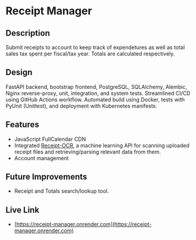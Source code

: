 # Receipt Manager

## Description

Submit receipts to account to keep track of expendetures as well as total sales tax spent per fiscal/tax year.
Totals are calculated respectively.

## Design

FastAPI backend, bootstrap frontend, PostgreSQL, SQLAlchemy, Alembic, Nginx reverse-proxy, unit, integration, and system tests. Streamlined CI/CD using GitHub Actions workflow. Automated build using Docker, tests with PyUnit (Unittest), and deployment with Kubernetes manifests.

## Features

- JavaScript FullCalendar CDN
- Integrated [Receipt-OCR](https://github.com/Asprise/receipt-ocr), a machine learning API for scanning uploaded receipt files and retrieving/parsing relevant data from them.
- Account management

## Future Improvements

- Receipt and Totals search/lookup tool.

## Live Link

- [https://receipt-manager.onrender.com](https://receipt-manager.onrender.com)
